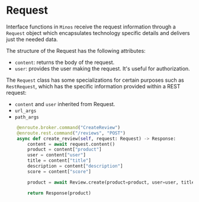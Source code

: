 # Request 

Interface functions in `Minos` receive the request information through a `Request` object which encapsulates technology specific details and delivers just the needed data.

The structure of the Request has the following attributes:

- `content`: returns the body of the request.
- `user`: provides the user making the request. It's useful for authorization.

The `Request` class has some specializations for certain purposes such as `RestRequest`, which has the specific information provided within a REST request:

- `content` and `user` inherited from Request.
- `url_args`
- `path_args`

```python
    @enroute.broker.command("CreateReview")
    @enroute.rest.command("/reviews", "POST")
    async def create_review(self, request: Request) -> Response:
        content = await request.content()
        product = content["product"]
        user = content["user"]
        title = content["title"]
        description = content["description"]
        score = content["score"]

        product = await Review.create(product=product, user=user, title=title, description=description, score=score)

        return Response(product)
```